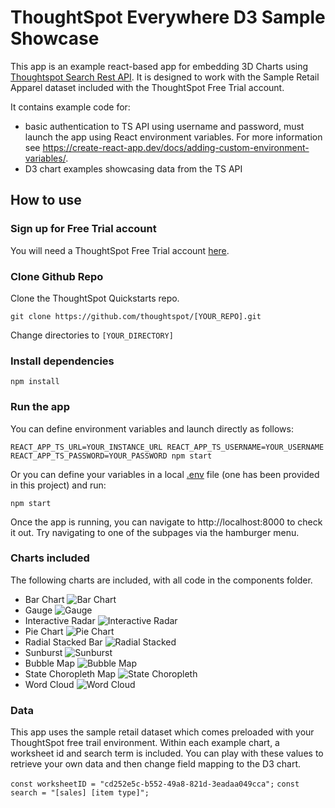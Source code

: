 # ThoughtSpot Everywhere D3 Sample Showcase
This app is an example react-based app for embedding 3D Charts using [Thoughtspot Search Rest API](https://developers.thoughtspot.com/docs/?pageid=search-data-api). It is designed to work with the Sample Retail Apparel dataset included with the ThoughtSpot Free Trial account.

It contains example code for:
- basic authentication to TS API using username and password, must launch the app using React environment variables. For more information see https://create-react-app.dev/docs/adding-custom-environment-variables/.
- D3 chart examples showcasing data from the TS API



## How to use

### Sign up for Free Trial account
You will need a ThoughtSpot Free Trial account [here](https://www.thoughtspot.com/trial). 

### Clone Github Repo
Clone the ThoughtSpot Quickstarts repo.

`git clone https://github.com/thoughtspot/[YOUR_REPO].git`

Change directories to `[YOUR_DIRECTORY]`


### Install dependencies

`npm install`


 ### Run the app

You can define environment variables and launch directly as follows:

 `REACT_APP_TS_URL=YOUR_INSTANCE_URL REACT_APP_TS_USERNAME=YOUR_USERNAME REACT_APP_TS_PASSWORD=YOUR_PASSWORD npm start`

Or you can define your variables in a local [.env](https://create-react-app.dev/docs/adding-custom-environment-variables/) file (one has been provided in this project) and run:

 `npm start`

Once the app is running, you can navigate to http://localhost:8000 to check it out. Try navigating to one of the subpages via the hamburger menu.

### Charts included

The following charts are included, with all code in the components folder.
* Bar Chart
![Bar Chart](screenshots/barchart.png)
* Gauge
![Gauge](screenshots/gauge.png)
* Interactive Radar
![Interactive Radar](screenshots/interactive-radar.png)
* Pie Chart
![Pie Chart](screenshots/pie-chart.png)
* Radial Stacked Bar
![Radial Stacked](screenshots/radial-stacked.png)
* Sunburst
![Sunburst](screenshots/sunburst.png)
* Bubble Map
![Bubble Map](screenshots/bubble-map.png)
* State Choropleth Map
![State Choropleth](screenshots/choropleth.png)
* Word Cloud
![Word Cloud](screenshots/wordcloud.png)

### Data
This app uses the sample retail dataset which comes preloaded with your ThoughtSpot free trail environment. Within each example chart, a worksheet id and search term is included. You can play with these values to retrieve your own data and then change field mapping to the D3 chart.

`const worksheetID = "cd252e5c-b552-49a8-821d-3eadaa049cca";`
`const search = "[sales] [item type]";`

